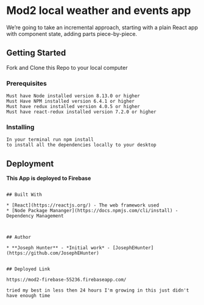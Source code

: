 # Mod2 local weather and events app
We’re going to take an incremental approach, starting with a plain React app with component state, adding parts piece-by-piece.


## Getting Started

Fork and Clone this Repo to your local computer

### Prerequisites
```
Must have Node installed version 8.13.0 or higher
Must Have NPM installed version 6.4.1 or higher
Must have redux installed version 4.0.5 or higher
Must have react-redux installed version 7.2.0 or higher
```

### Installing
```
In your terminal run npm install
to install all the dependencies locally to your desktop
```

## Deployment

**This App is deployed to Firebase**



```

## Built With

* [React](https://reactjs.org/) - The web framework used
* [Node Package Mananger](https://docs.npmjs.com/cli/install) - Dependency Management



## Author

* **Joseph Hunter** - *Initial work* - [JosephEHunter](https://github.com/JosephEHunter)


## Deployed Link

https://mod2-firebase-55236.firebaseapp.com/

tried my best in less then 24 hours I'm growing in this just didn't have enough time 

